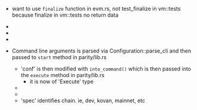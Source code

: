- want to use `finalize` function in evm.rs, not test_finalize in vm::tests because finalize in vm::tests no return data
-
-
-


- Command line arguments is parsed via Configuration::parse_cli and then passed to `start` method in  parity/lib.rs
  - 'conf' is then modified with `into_command()` which is then passed into the `execute` method in parity/lib.rs
    - it is now of 'Execute' type
  - 
  -
  - 'spec' identifies chain. ie, dev, kovan, mainnet, etc

